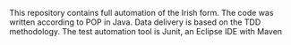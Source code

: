 This repository contains full automation of the Irish form. The code was written according to POP in Java. Data delivery is based on the TDD methodology. The test automation tool is Junit, an Eclipse IDE with Maven
